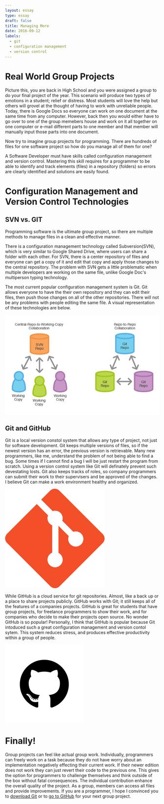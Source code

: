```yaml
---
layout: essay
type: essay
draft: false
title: Managing More
date: 2016-09-12
labels:
  - git
  - configuration management
  - version control
---
```



# Real World Group Projects

Picture this, you are back in High School and you were assigned a group to do your final project of the year. This scenario will produce two types of emotions in a student; relief or distress. Most students will love the help but others will grovel at the thought of having to work with unreliable people. Today, there is Google Docs so everyone can work on one document at the same time from any computer. However, back then you would either have to go over to one of the group memebers house and work on it all together on one computer or e-mail different parts to one member and that member will manually input those parts into one document. 

Now try to imagine group projects for programming. There are hundreds of files for one software project so how do you manage all of them for one? 

A Software Developer must have skills called configuration management and version control. Mastering this skill requires for a programmer to be able to identify and track elements (files) in a repository (folders) so errors are clearly identified and solutions are easily found.


# Configuration Management and Version Control Technologies

## SVN vs. GIT

Programming software is the ultimate group project, so there are multiple methods to manage files in a clean and effective manner. 

There is a configuration management technology called Subversion(SVN), which is very similar to Google Shared Drive, where users can share a folder with each other. For SVN, there is a center repository of files and everyone can get a copy of it and edit that copy and apply those changes to the central repository. The problem with SVN gets a little problematic when multiple developers are working on the same file, unlike Google Doc's multiperson typing technology. 

The most current popular configuration management system is Git. Git allows everyone to have the their own repository and they can edit their files, then push those changes on all of the other repositories. There will not be any problems with people editing the same file. A visual representation of these technologies are below.

<img class="ui centered big floated rounded image" src="../images/Git vs. Svn.png">


## Git and GitHub

Git is a local version constol system that allows any type of project, not just for software development. Git keeps multiple versions of files, so  if the newest version has an error, the previous version is retrievable. Many new programmers, like me, understand the problem of not being able to find a bug. Some times if I cannot find a bug I will be just restart the program from scratch. Using a version control system like Git will definately prevent such devestating losts. Git also keeps tracks of roles, so company programmers can submit their work to their supervisers and be approved of the changes. I believe Git can make a work environment healthy and organized.

 <img class= "ui small left floated rounded image" src="../images/git_logo.png">

While GitHub is a cloud service for git repositories. Almost, like a back up or a place to share projects publicly. GitHub works with Git; it still keeps all of the features of a companies projects. GitHub is great for students that have group projects, for freelance programmers to show their work, and for companies who decide to make their projects open source. No wonder GitHub is so popular! Personally, I think that GitHub is popular because Git intoduced such a great configuration management and version contol sytem. This system reduces stress, and produces effective productivity within a group of people.


 <img class= "ui small right floated rounded image" src="../images/github.png">

# Finally!

Group projects can feel like actual group work. Individually, programmers can freely work on a task because they do not have worry about an implementation negatively effecting their current work. If their newer edition does not work they can just revert their code to the previous one. This gives the option for programmers to challenge themselves and think outside of the box without fatal consequences. The individual contribution enhance the overall quality of the project. As a group, members can access all files and provide improvements. If you are a programmer, I hope I convinced you to [download Git](https://git-scm.com/downloads) or to [go to GitHub](https://github.com/) for your next group project.